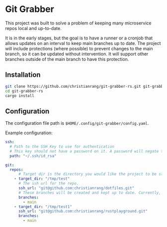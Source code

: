 # Git Grabber

This project was built to solve a problem of keeping many microservice repos local and up-to-date.

It is in the early stages, but the goal is to have a runner or a cronjob that allows updates on an interval to keep main branches up to date.
The project will include protections (where possible) to prevent changes to the main branch, so it can be updated without intervention.
It will support other branches outside of the main branch to have this protection.

## Installation
```bash
git clone https://github.com/christianrang/git-grabber-rs.git git-grabber-rs
cd git-grabber-rs
cargo install
```

## Configuration

The configuration file path is `$HOME/.config/git-grabber/config.yaml`.

Example configuration:
```yaml
ssh:
  # Path to the SSH Key to use for authentication
  # This key should not have a password on it. A password will negate the automated nature of this project.
  path: "~/.ssh/id_rsa"

git:
  repos:
      # Target dir is the directory you would like the project to be stored in.
    - target_dir: "/tmp/test"
      # The ssh url for the repo.
      ssh_url: "git@github.com:christianrang/dotfiles.git"
      # These branches will be created and kept up to date. Currently, if there is a change in the worktree the program may error.
      branches:
        - main
    - target_dir: "/tmp/test1"
      ssh_url: "git@github.com:christianrang/rustplayground.git"
      branches:
        - main
```
